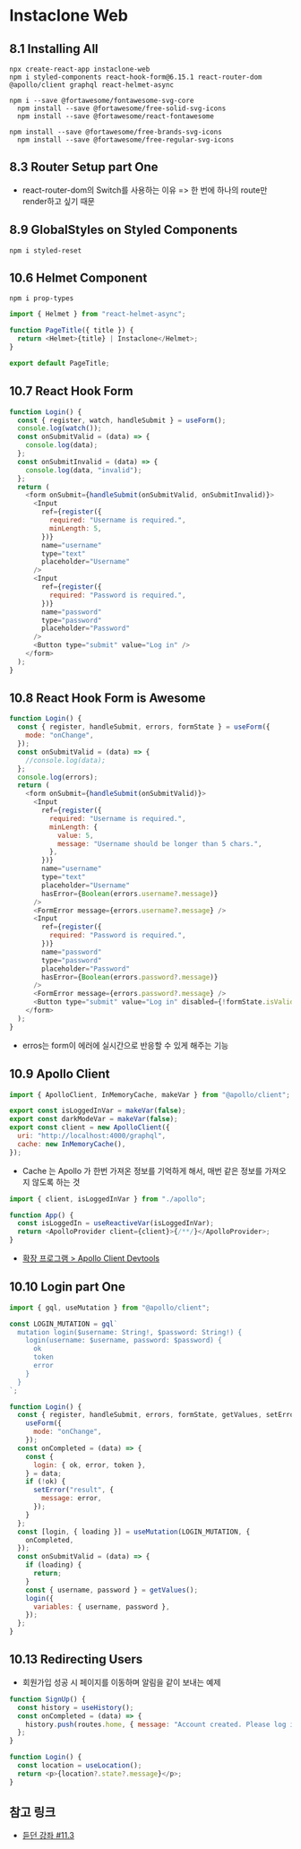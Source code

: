 # Instaclone Web

## 8.1 Installing All

```command
npx create-react-app instaclone-web
npm i styled-components react-hook-form@6.15.1 react-router-dom @apollo/client graphql react-helmet-async

npm i --save @fortawesome/fontawesome-svg-core
  npm install --save @fortawesome/free-solid-svg-icons
  npm install --save @fortawesome/react-fontawesome

npm install --save @fortawesome/free-brands-svg-icons
  npm install --save @fortawesome/free-regular-svg-icons
```

## 8.3 Router Setup part One

- react-router-dom의 Switch를 사용하는 이유 => 한 번에 하나의 route만 render하고 싶기 때문

## 8.9 GlobalStyles on Styled Components

```command
npm i styled-reset
```

## 10.6 Helmet Component

```command
npm i prop-types
```

```js
import { Helmet } from "react-helmet-async";

function PageTitle({ title }) {
  return <Helmet>{title} | Instaclone</Helmet>;
}

export default PageTitle;
```

## 10.7 React Hook Form

```js
function Login() {
  const { register, watch, handleSubmit } = useForm();
  console.log(watch());
  const onSubmitValid = (data) => {
    console.log(data);
  };
  const onSubmitInvalid = (data) => {
    console.log(data, "invalid");
  };
  return (
    <form onSubmit={handleSubmit(onSubmitValid, onSubmitInvalid)}>
      <Input
        ref={register({
          required: "Username is required.",
          minLength: 5,
        })}
        name="username"
        type="text"
        placeholder="Username"
      />
      <Input
        ref={register({
          required: "Password is required.",
        })}
        name="password"
        type="password"
        placeholder="Password"
      />
      <Button type="submit" value="Log in" />
    </form>
  );
}
```

## 10.8 React Hook Form is Awesome

```js
function Login() {
  const { register, handleSubmit, errors, formState } = useForm({
    mode: "onChange",
  });
  const onSubmitValid = (data) => {
    //console.log(data);
  };
  console.log(errors);
  return (
    <form onSubmit={handleSubmit(onSubmitValid)}>
      <Input
        ref={register({
          required: "Username is required.",
          minLength: {
            value: 5,
            message: "Username should be longer than 5 chars.",
          },
        })}
        name="username"
        type="text"
        placeholder="Username"
        hasError={Boolean(errors.username?.message)}
      />
      <FormError message={errors.username?.message} />
      <Input
        ref={register({
          required: "Password is required.",
        })}
        name="password"
        type="password"
        placeholder="Password"
        hasError={Boolean(errors.password?.message)}
      />
      <FormError message={errors.password?.message} />
      <Button type="submit" value="Log in" disabled={!formState.isValid} />
    </form>
  );
}
```

- erros는 form이 에러에 실시간으로 반응할 수 있게 해주는 기능

## 10.9 Apollo Client

```js (apollo.js)
import { ApolloClient, InMemoryCache, makeVar } from "@apollo/client";

export const isLoggedInVar = makeVar(false);
export const darkModeVar = makeVar(false);
export const client = new ApolloClient({
  uri: "http://localhost:4000/graphql",
  cache: new InMemoryCache(),
});
```

- Cache 는 Apollo 가 한번 가져온 정보를 기억하게 해서, 매번 같은 정보를 가져오지 않도록 하는 것

```js
import { client, isLoggedInVar } from "./apollo";

function App() {
  const isLoggedIn = useReactiveVar(isLoggedInVar);
  return <ApolloProvider client={client}>{/**/}</ApolloProvider>;
}
```

- [확장 프로그램 > Apollo Client Devtools](https://chrome.google.com/webstore/detail/apollo-client-devtools/jdkknkkbebbapilgoeccciglkfbmbnfm)

## 10.10 Login part One

```js
import { gql, useMutation } from "@apollo/client";

const LOGIN_MUTATION = gql`
  mutation login($username: String!, $password: String!) {
    login(username: $username, password: $password) {
      ok
      token
      error
    }
  }
`;

function Login() {
  const { register, handleSubmit, errors, formState, getValues, setError } =
    useForm({
      mode: "onChange",
    });
  const onCompleted = (data) => {
    const {
      login: { ok, error, token },
    } = data;
    if (!ok) {
      setError("result", {
        message: error,
      });
    }
  };
  const [login, { loading }] = useMutation(LOGIN_MUTATION, {
    onCompleted,
  });
  const onSubmitValid = (data) => {
    if (loading) {
      return;
    }
    const { username, password } = getValues();
    login({
      variables: { username, password },
    });
  };
}
```

## 10.13 Redirecting Users

- 회원가입 성공 시 페이지를 이동하며 알림을 같이 보내는 예제

```js
function SignUp() {
  const history = useHistory();
  const onCompleted = (data) => {
    history.push(routes.home, { message: "Account created. Please log in." });
  };
}

function Login() {
  const location = useLocation();
  return <p>{location?.state?.message}</p>;
}
```

## 참고 링크

- [듣던 강좌 #11.3](https://nomadcoders.co/instaclone/lectures/2506)
